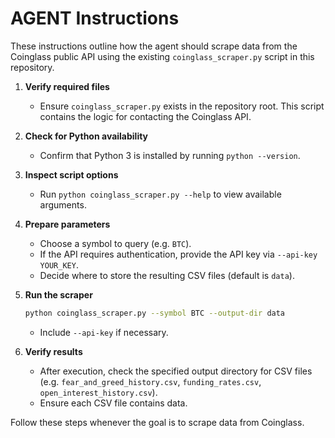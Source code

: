 # AGENT Instructions

These instructions outline how the agent should scrape data from the Coinglass public API using the existing `coinglass_scraper.py` script in this repository.

1. **Verify required files**
   - Ensure `coinglass_scraper.py` exists in the repository root. This script contains the logic for contacting the Coinglass API.

2. **Check for Python availability**
   - Confirm that Python 3 is installed by running `python --version`.

3. **Inspect script options**
   - Run `python coinglass_scraper.py --help` to view available arguments.

4. **Prepare parameters**
   - Choose a symbol to query (e.g. `BTC`).
   - If the API requires authentication, provide the API key via `--api-key YOUR_KEY`.
   - Decide where to store the resulting CSV files (default is `data`).

5. **Run the scraper**
   ```bash
   python coinglass_scraper.py --symbol BTC --output-dir data
   ```
   - Include `--api-key` if necessary.

6. **Verify results**
   - After execution, check the specified output directory for CSV files (e.g. `fear_and_greed_history.csv`, `funding_rates.csv`, `open_interest_history.csv`).
   - Ensure each CSV file contains data.

Follow these steps whenever the goal is to scrape data from Coinglass.
